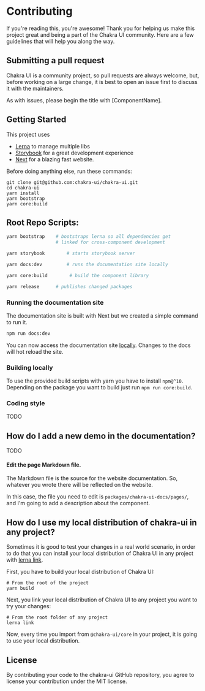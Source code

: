 # Contributing

If you're reading this, you're awesome! Thank you for helping us make this project great and being a part of the Chakra UI community. Here are a few guidelines that will help you along the way.

## Submitting a pull request

Chakra UI is a community project, so pull requests are always welcome, but, before working on a large change, it is best to open an issue first to discuss it with the maintainers.

As with issues, please begin the title with [ComponentName].

## Getting Started

This project uses

- [Lerna](https://lerna.js.org/) to manage multiple libs
- [Storybook](https://storybook.js.org/) for a great development experience
- [Next](https://nextjs.org/) for a blazing fast website.

Before doing anything else, run these commands:

```
git clone git@github.com:chakra-ui/chakra-ui.git
cd chakra-ui
yarn install
yarn bootstrap
yarn core:build
```

## Root Repo Scripts:

```sh
yarn bootstrap    # bootstraps lerna so all dependencies get
                  # linked for cross-component development

yarn storybook        # starts storybook server

yarn docs:dev         # runs the documentation site locally

yarn core:build        # build the component library

yarn release      # publishes changed packages
```

### Running the documentation site

The documentation site is built with Next but we created a simple command to run it.

```sh
npm run docs:dev
```
You can now access the documentation site [locally](http://localhost:3000).
Changes to the docs will hot reload the site.

### Building locally

To use the provided build scripts with yarn you have to install `npm@^10`.
Depending on the package you want to build just run `npm run core:build`.

### Coding style

TODO

## How do I add a new demo in the documentation?

TODO

#### Edit the page Markdown file.

The Markdown file is the source for the website documentation. So, whatever you wrote there will be reflected on the website.

In this case, the file you need to edit is `packages/chakra-ui-docs/pages/`, and I'm going to add a description about the component.

## How do I use my local distribution of chakra-ui in any project?

Sometimes it is good to test your changes in a real world scenario, in order to do that you can install your local distribution of Chakra UI in any project with [lerna link](https://github.com/lerna/lerna/tree/master/commands/link).

First, you have to build your local distribution of Chakra UI:

```shell
# From the root of the project
yarn build
```

Next, you link your local distribution of Chakra UI to any project you want to try your changes:

```shell
# From the root folder of any project
lerna link
```

Now, every time you import from `@chakra-ui/core` in your project, it is going to use your local distribution.


## License

By contributing your code to the chakra-ui GitHub repository, you agree to license your contribution under the MIT license.
